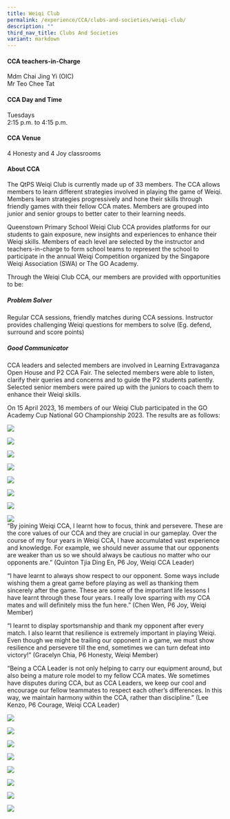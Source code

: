 ```yaml
---
title: Weiqi Club
permalink: /experience/CCA/clubs-and-societies/weiqi-club/
description: ""
third_nav_title: Clubs And Societies
variant: markdown
---
```

#### **CCA teachers-in-Charge**
Mdm Chai Jing Yi (OIC) <br>
Mr Teo Chee Tat

#### **CCA Day and Time**
Tuesdays<br>
2:15 p.m. to 4:15 p.m.

#### **CCA Venue**
4 Honesty and 4 Joy classrooms

#### **About CCA**
The QtPS Weiqi Club is currently made up of 33 members. The CCA allows members to learn different strategies involved in playing the game of Weiqi. Members learn strategies progressively and hone their skills through friendly games with their fellow CCA mates. Members are grouped into junior and senior groups to better cater to their learning needs.

Queenstown Primary School Weiqi Club CCA provides platforms for our students to gain exposure, new insights and experiences to enhance their Weiqi skills. Members of each level are selected by the instructor and teachers-in-charge to form school teams to represent the school to participate in the annual Weiqi Competition organized by the Singapore Weiqi Association (SWA) or The GO Academy.

Through the Weiqi Club CCA, our members are provided with opportunities to be:

##### **Problem Solver**
Regular CCA sessions, friendly matches during CCA sessions. Instructor provides challenging Weiqi questions for members to solve (Eg. defend, surround and score points)

##### **Good Communicator**
CCA leaders and selected members are involved in Learning Extravaganza Open House and P2 CCA Fair. The selected members were able to listen, clarify their queries and concerns and to guide the P2 students patiently.<br>
Selected senior members were paired up with the juniors to coach them to enhance their Weiqi skills.

On 15 April 2023, 16 members of our Weiqi Club participated in the GO Academy Cup National GO Championship 2023. The results are as follows:

![](/images/CCA%20Weiqi/go-comp-results.jpg)

![](/images/CCA%20Weiqi/go-comp-1.png)

![](/images/CCA%20Weiqi/go-comp-2.png)

![](/images/CCA%20Weiqi/go-comp-3.png)

![](/images/CCA%20Weiqi/go-comp-4.png)

![](/images/CCA%20Weiqi/go-comp-5a.png)

![](/images/CCA%20Weiqi/go-comp-6a.png)

![](/images/CCA%20Weiqi/go-comp-7.png)         
“By joining Weiqi CCA, I learnt how to focus, think and persevere. These are the core values of our CCA and they are crucial in our gameplay. Over the course of my four years in Weiqi CCA, I have accumulated vast experience and knowledge. For example, we should never assume that our opponents are weaker than us so we should always be cautious no matter who our opponents are.” (Quinton Tjia Ding En, P6 Joy, Weiqi CCA Leader)

“I have learnt to always show respect to our opponent. Some ways include wishing them a great game before playing as well as thanking them sincerely after the game. These are some of the important life lessons I have learnt through these four years. I really love sparring with my CCA mates and will definitely miss the fun here.” (Chen Wen, P6 Joy, Weiqi Member)

“I learnt to display sportsmanship and thank my opponent after every match. I also learnt that resilience is extremely important in playing Weiqi. Even though we might be trailing our opponent in a game, we must show resilience and persevere till the end, sometimes we can turn defeat into victory!” (Gracelyn Chia, P6 Honesty, Weiqi Member)

“Being a CCA Leader is not only helping to carry our equipment around, but also being a mature role model to my fellow CCA mates. We sometimes have disputes during CCA, but as CCA Leaders, we keep our cool and encourage our fellow teammates to respect each other’s differences. In this way, we maintain harmony within the CCA, rather than discipline.” (Lee Kenzo, P6 Courage, Weiqi CCA Leader)

![](/images/CCA%20Weiqi/training-1.png)

![](/images/CCA%20Weiqi/training-2.png)

![](/images/CCA%20Weiqi/training-3.png)

![](/images/CCA%20Weiqi/training-4.png)

![](/images/CCA%20Weiqi/training-5.png)

![](/images/CCA%20Weiqi/training-6.png)

![](/images/CCA%20Weiqi/training-7.png)

![](/images/CCA%20Weiqi/training-9.png)